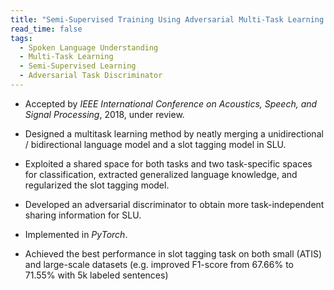 ```yaml
---
title: "Semi-Supervised Training Using Adversarial Multi-Task Learning for Spoken Language Understanding"
read_time: false
tags:
  - Spoken Language Understanding
  - Multi-Task Learning
  - Semi-Supervised Learning
  - Adversarial Task Discriminator
---
```


* Accepted by *IEEE International Conference on Acoustics, Speech, and Signal Processing*, 2018, under review.

* Designed a multitask learning method by neatly merging a unidirectional / bidirectional language model and a slot tagging model in SLU.

* Exploited a shared space for both tasks and two task-specific spaces for classification, extracted generalized language knowledge, and regularized the slot tagging model.

* Developed an adversarial discriminator to obtain more task-independent sharing information for SLU.

* Implemented in *PyTorch*.

* Achieved the best performance in slot tagging task on both small (ATIS) and large-scale datasets (e.g. improved F1-score from 67.66% to 71.55% with 5k labeled sentences)
